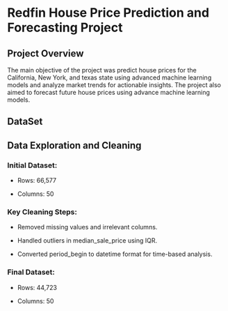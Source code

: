 # Redfin House Price Prediction and Forecasting Project

## Project Overview

The main objective of the project was predict house prices for the California, New York, and texas state using advanced machine learning models and analyze market trends for actionable insights. The project also aimed to forecast future house prices using advance machine learning models.

## DataSet


## Data Exploration and Cleaning
### Initial Dataset:

* Rows: 66,577

* Columns: 50

### Key Cleaning Steps:

* Removed missing values and irrelevant columns.

* Handled outliers in median_sale_price using IQR.

* Converted period_begin to datetime format for time-based analysis.

### Final Dataset:

* Rows: 44,723

* Columns: 50
